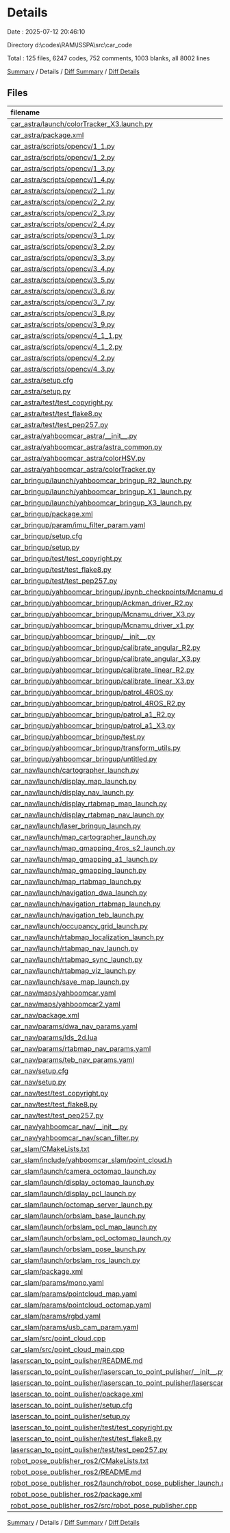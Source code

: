 # Details

Date : 2025-07-12 20:46:10

Directory d:\\codes\\RAM\\ISSPA\\src\\car_code

Total : 125 files,  6247 codes, 752 comments, 1003 blanks, all 8002 lines

[Summary](results.md) / Details / [Diff Summary](diff.md) / [Diff Details](diff-details.md)

## Files
| filename | language | code | comment | blank | total |
| :--- | :--- | ---: | ---: | ---: | ---: |
| [car\_astra/launch/colorTracker\_X3.launch.py](/car_astra/launch/colorTracker_X3.launch.py) | Python | 29 | 1 | 2 | 32 |
| [car\_astra/package.xml](/car_astra/package.xml) | XML | 16 | 0 | 3 | 19 |
| [car\_astra/scripts/opencv/1\_1.py](/car_astra/scripts/opencv/1_1.py) | Python | 10 | 0 | 2 | 12 |
| [car\_astra/scripts/opencv/1\_2.py](/car_astra/scripts/opencv/1_2.py) | Python | 13 | 0 | 2 | 15 |
| [car\_astra/scripts/opencv/1\_3.py](/car_astra/scripts/opencv/1_3.py) | Python | 11 | 0 | 1 | 12 |
| [car\_astra/scripts/opencv/1\_4.py](/car_astra/scripts/opencv/1_4.py) | Python | 17 | 0 | 1 | 18 |
| [car\_astra/scripts/opencv/2\_1.py](/car_astra/scripts/opencv/2_1.py) | Python | 14 | 0 | 1 | 15 |
| [car\_astra/scripts/opencv/2\_2.py](/car_astra/scripts/opencv/2_2.py) | Python | 12 | 0 | 1 | 13 |
| [car\_astra/scripts/opencv/2\_3.py](/car_astra/scripts/opencv/2_3.py) | Python | 17 | 0 | 1 | 18 |
| [car\_astra/scripts/opencv/2\_4.py](/car_astra/scripts/opencv/2_4.py) | Python | 22 | 0 | 1 | 23 |
| [car\_astra/scripts/opencv/3\_1.py](/car_astra/scripts/opencv/3_1.py) | Python | 13 | 0 | 1 | 14 |
| [car\_astra/scripts/opencv/3\_2.py](/car_astra/scripts/opencv/3_2.py) | Python | 15 | 0 | 1 | 16 |
| [car\_astra/scripts/opencv/3\_3.py](/car_astra/scripts/opencv/3_3.py) | Python | 16 | 0 | 1 | 17 |
| [car\_astra/scripts/opencv/3\_4.py](/car_astra/scripts/opencv/3_4.py) | Python | 12 | 0 | 1 | 13 |
| [car\_astra/scripts/opencv/3\_5.py](/car_astra/scripts/opencv/3_5.py) | Python | 12 | 0 | 1 | 13 |
| [car\_astra/scripts/opencv/3\_6.py](/car_astra/scripts/opencv/3_6.py) | Python | 12 | 0 | 1 | 13 |
| [car\_astra/scripts/opencv/3\_7.py](/car_astra/scripts/opencv/3_7.py) | Python | 12 | 0 | 1 | 13 |
| [car\_astra/scripts/opencv/3\_8.py](/car_astra/scripts/opencv/3_8.py) | Python | 13 | 0 | 1 | 14 |
| [car\_astra/scripts/opencv/3\_9.py](/car_astra/scripts/opencv/3_9.py) | Python | 12 | 0 | 1 | 13 |
| [car\_astra/scripts/opencv/4\_1\_1.py](/car_astra/scripts/opencv/4_1_1.py) | Python | 21 | 0 | 1 | 22 |
| [car\_astra/scripts/opencv/4\_1\_2.py](/car_astra/scripts/opencv/4_1_2.py) | Python | 26 | 0 | 1 | 27 |
| [car\_astra/scripts/opencv/4\_2.py](/car_astra/scripts/opencv/4_2.py) | Python | 28 | 0 | 1 | 29 |
| [car\_astra/scripts/opencv/4\_3.py](/car_astra/scripts/opencv/4_3.py) | Python | 26 | 0 | 1 | 27 |
| [car\_astra/setup.cfg](/car_astra/setup.cfg) | Properties | 4 | 0 | 1 | 5 |
| [car\_astra/setup.py](/car_astra/setup.py) | Python | 28 | 0 | 2 | 30 |
| [car\_astra/test/test\_copyright.py](/car_astra/test/test_copyright.py) | Python | 7 | 13 | 4 | 24 |
| [car\_astra/test/test\_flake8.py](/car_astra/test/test_flake8.py) | Python | 9 | 13 | 4 | 26 |
| [car\_astra/test/test\_pep257.py](/car_astra/test/test_pep257.py) | Python | 7 | 13 | 4 | 24 |
| [car\_astra/yahboomcar\_astra/\_\_init\_\_.py](/car_astra/yahboomcar_astra/__init__.py) | Python | 0 | 0 | 1 | 1 |
| [car\_astra/yahboomcar\_astra/astra\_common.py](/car_astra/yahboomcar_astra/astra_common.py) | Python | 157 | 58 | 16 | 231 |
| [car\_astra/yahboomcar\_astra/colorHSV.py](/car_astra/yahboomcar_astra/colorHSV.py) | Python | 156 | 5 | 17 | 178 |
| [car\_astra/yahboomcar\_astra/colorTracker.py](/car_astra/yahboomcar_astra/colorTracker.py) | Python | 150 | 6 | 16 | 172 |
| [car\_bringup/launch/yahboomcar\_bringup\_R2\_launch.py](/car_bringup/launch/yahboomcar_bringup_R2_launch.py) | Python | 90 | 3 | 19 | 112 |
| [car\_bringup/launch/yahboomcar\_bringup\_X1\_launch.py](/car_bringup/launch/yahboomcar_bringup_X1_launch.py) | Python | 90 | 3 | 19 | 112 |
| [car\_bringup/launch/yahboomcar\_bringup\_X3\_launch.py](/car_bringup/launch/yahboomcar_bringup_X3_launch.py) | Python | 90 | 3 | 19 | 112 |
| [car\_bringup/package.xml](/car_bringup/package.xml) | XML | 18 | 0 | 2 | 20 |
| [car\_bringup/param/imu\_filter\_param.yaml](/car_bringup/param/imu_filter_param.yaml) | YAML | 7 | 0 | 1 | 8 |
| [car\_bringup/setup.cfg](/car_bringup/setup.cfg) | Properties | 4 | 0 | 1 | 5 |
| [car\_bringup/setup.py](/car_bringup/setup.py) | Python | 39 | 2 | 3 | 44 |
| [car\_bringup/test/test\_copyright.py](/car_bringup/test/test_copyright.py) | Python | 7 | 13 | 4 | 24 |
| [car\_bringup/test/test\_flake8.py](/car_bringup/test/test_flake8.py) | Python | 9 | 13 | 4 | 26 |
| [car\_bringup/test/test\_pep257.py](/car_bringup/test/test_pep257.py) | Python | 7 | 13 | 4 | 24 |
| [car\_bringup/yahboomcar\_bringup/.ipynb\_checkpoints/Mcnamu\_driver-checkpoint.py](/car_bringup/yahboomcar_bringup/.ipynb_checkpoints/Mcnamu_driver-checkpoint.py) | Python | 133 | 33 | 19 | 185 |
| [car\_bringup/yahboomcar\_bringup/Ackman\_driver\_R2.py](/car_bringup/yahboomcar_bringup/Ackman_driver_R2.py) | Python | 132 | 39 | 19 | 190 |
| [car\_bringup/yahboomcar\_bringup/Mcnamu\_driver\_X3.py](/car_bringup/yahboomcar_bringup/Mcnamu_driver_X3.py) | Python | 129 | 31 | 19 | 179 |
| [car\_bringup/yahboomcar\_bringup/Mcnamu\_driver\_x1.py](/car_bringup/yahboomcar_bringup/Mcnamu_driver_x1.py) | Python | 134 | 35 | 19 | 188 |
| [car\_bringup/yahboomcar\_bringup/\_\_init\_\_.py](/car_bringup/yahboomcar_bringup/__init__.py) | Python | 0 | 0 | 1 | 1 |
| [car\_bringup/yahboomcar\_bringup/calibrate\_angular\_R2.py](/car_bringup/yahboomcar_bringup/calibrate_angular_R2.py) | Python | 106 | 16 | 29 | 151 |
| [car\_bringup/yahboomcar\_bringup/calibrate\_angular\_X3.py](/car_bringup/yahboomcar_bringup/calibrate_angular_X3.py) | Python | 105 | 17 | 29 | 151 |
| [car\_bringup/yahboomcar\_bringup/calibrate\_linear\_R2.py](/car_bringup/yahboomcar_bringup/calibrate_linear_R2.py) | Python | 105 | 17 | 22 | 144 |
| [car\_bringup/yahboomcar\_bringup/calibrate\_linear\_X3.py](/car_bringup/yahboomcar_bringup/calibrate_linear_X3.py) | Python | 103 | 17 | 22 | 142 |
| [car\_bringup/yahboomcar\_bringup/patrol\_4ROS.py](/car_bringup/yahboomcar_bringup/patrol_4ROS.py) | Python | 262 | 31 | 31 | 324 |
| [car\_bringup/yahboomcar\_bringup/patrol\_4ROS\_R2.py](/car_bringup/yahboomcar_bringup/patrol_4ROS_R2.py) | Python | 283 | 32 | 35 | 350 |
| [car\_bringup/yahboomcar\_bringup/patrol\_a1\_R2.py](/car_bringup/yahboomcar_bringup/patrol_a1_R2.py) | Python | 283 | 32 | 34 | 349 |
| [car\_bringup/yahboomcar\_bringup/patrol\_a1\_X3.py](/car_bringup/yahboomcar_bringup/patrol_a1_X3.py) | Python | 386 | 46 | 40 | 472 |
| [car\_bringup/yahboomcar\_bringup/test.py](/car_bringup/yahboomcar_bringup/test.py) | Python | 2 | 0 | 1 | 3 |
| [car\_bringup/yahboomcar\_bringup/transform\_utils.py](/car_bringup/yahboomcar_bringup/transform_utils.py) | Python | 12 | 7 | 5 | 24 |
| [car\_bringup/yahboomcar\_bringup/untitled.py](/car_bringup/yahboomcar_bringup/untitled.py) | Python | 0 | 0 | 1 | 1 |
| [car\_nav/launch/cartographer\_launch.py](/car_nav/launch/cartographer_launch.py) | Python | 54 | 0 | 9 | 63 |
| [car\_nav/launch/display\_map\_launch.py](/car_nav/launch/display_map_launch.py) | Python | 23 | 0 | 6 | 29 |
| [car\_nav/launch/display\_nav\_launch.py](/car_nav/launch/display_nav_launch.py) | Python | 23 | 0 | 6 | 29 |
| [car\_nav/launch/display\_rtabmap\_map\_launch.py](/car_nav/launch/display_rtabmap_map_launch.py) | Python | 23 | 0 | 6 | 29 |
| [car\_nav/launch/display\_rtabmap\_nav\_launch.py](/car_nav/launch/display_rtabmap_nav_launch.py) | Python | 23 | 0 | 6 | 29 |
| [car\_nav/launch/laser\_bringup\_launch.py](/car_nav/launch/laser_bringup_launch.py) | Python | 65 | 1 | 6 | 72 |
| [car\_nav/launch/map\_cartographer\_launch.py](/car_nav/launch/map_cartographer_launch.py) | Python | 14 | 0 | 5 | 19 |
| [car\_nav/launch/map\_gmapping\_4ros\_s2\_launch.py](/car_nav/launch/map_gmapping_4ros_s2_launch.py) | Python | 27 | 1 | 5 | 33 |
| [car\_nav/launch/map\_gmapping\_a1\_launch.py](/car_nav/launch/map_gmapping_a1_launch.py) | Python | 16 | 0 | 6 | 22 |
| [car\_nav/launch/map\_gmapping\_launch.py](/car_nav/launch/map_gmapping_launch.py) | Python | 34 | 0 | 5 | 39 |
| [car\_nav/launch/map\_rtabmap\_launch.py](/car_nav/launch/map_rtabmap_launch.py) | Python | 14 | 0 | 5 | 19 |
| [car\_nav/launch/navigation\_dwa\_launch.py](/car_nav/launch/navigation_dwa_launch.py) | Python | 31 | 0 | 6 | 37 |
| [car\_nav/launch/navigation\_rtabmap\_launch.py](/car_nav/launch/navigation_rtabmap_launch.py) | Python | 21 | 0 | 6 | 27 |
| [car\_nav/launch/navigation\_teb\_launch.py](/car_nav/launch/navigation_teb_launch.py) | Python | 31 | 0 | 6 | 37 |
| [car\_nav/launch/occupancy\_grid\_launch.py](/car_nav/launch/occupancy_grid_launch.py) | Python | 29 | 0 | 6 | 35 |
| [car\_nav/launch/rtabmap\_localization\_launch.py](/car_nav/launch/rtabmap_localization_launch.py) | Python | 66 | 5 | 16 | 87 |
| [car\_nav/launch/rtabmap\_nav\_launch.py](/car_nav/launch/rtabmap_nav_launch.py) | Python | 31 | 0 | 6 | 37 |
| [car\_nav/launch/rtabmap\_sync\_launch.py](/car_nav/launch/rtabmap_sync_launch.py) | Python | 66 | 13 | 17 | 96 |
| [car\_nav/launch/rtabmap\_viz\_launch.py](/car_nav/launch/rtabmap_viz_launch.py) | Python | 40 | 2 | 10 | 52 |
| [car\_nav/launch/save\_map\_launch.py](/car_nav/launch/save_map_launch.py) | Python | 26 | 13 | 8 | 47 |
| [car\_nav/maps/yahboomcar.yaml](/car_nav/maps/yahboomcar.yaml) | YAML | 7 | 0 | 0 | 7 |
| [car\_nav/maps/yahboomcar2.yaml](/car_nav/maps/yahboomcar2.yaml) | YAML | 7 | 0 | 0 | 7 |
| [car\_nav/package.xml](/car_nav/package.xml) | XML | 19 | 0 | 4 | 23 |
| [car\_nav/params/dwa\_nav\_params.yaml](/car_nav/params/dwa_nav_params.yaml) | YAML | 246 | 12 | 16 | 274 |
| [car\_nav/params/lds\_2d.lua](/car_nav/params/lds_2d.lua) | Lua | 38 | 1 | 7 | 46 |
| [car\_nav/params/rtabmap\_nav\_params.yaml](/car_nav/params/rtabmap_nav_params.yaml) | YAML | 191 | 3 | 11 | 205 |
| [car\_nav/params/teb\_nav\_params.yaml](/car_nav/params/teb_nav_params.yaml) | YAML | 305 | 3 | 21 | 329 |
| [car\_nav/setup.cfg](/car_nav/setup.cfg) | Properties | 4 | 0 | 1 | 5 |
| [car\_nav/setup.py](/car_nav/setup.py) | Python | 30 | 0 | 3 | 33 |
| [car\_nav/test/test\_copyright.py](/car_nav/test/test_copyright.py) | Python | 7 | 13 | 4 | 24 |
| [car\_nav/test/test\_flake8.py](/car_nav/test/test_flake8.py) | Python | 9 | 13 | 4 | 26 |
| [car\_nav/test/test\_pep257.py](/car_nav/test/test_pep257.py) | Python | 7 | 13 | 4 | 24 |
| [car\_nav/yahboomcar\_nav/\_\_init\_\_.py](/car_nav/yahboomcar_nav/__init__.py) | Python | 0 | 0 | 1 | 1 |
| [car\_nav/yahboomcar\_nav/scan\_filter.py](/car_nav/yahboomcar_nav/scan_filter.py) | Python | 35 | 4 | 7 | 46 |
| [car\_slam/CMakeLists.txt](/car_slam/CMakeLists.txt) | CMake | 62 | 0 | 14 | 76 |
| [car\_slam/include/yahboomcar\_slam/point\_cloud.h](/car_slam/include/yahboomcar_slam/point_cloud.h) | C++ | 101 | 2 | 31 | 134 |
| [car\_slam/launch/camera\_octomap\_launch.py](/car_slam/launch/camera_octomap_launch.py) | Python | 27 | 0 | 5 | 32 |
| [car\_slam/launch/display\_octomap\_launch.py](/car_slam/launch/display_octomap_launch.py) | Python | 23 | 0 | 6 | 29 |
| [car\_slam/launch/display\_pcl\_launch.py](/car_slam/launch/display_pcl_launch.py) | Python | 23 | 0 | 6 | 29 |
| [car\_slam/launch/octomap\_server\_launch.py](/car_slam/launch/octomap_server_launch.py) | Python | 20 | 0 | 3 | 23 |
| [car\_slam/launch/orbslam\_base\_launch.py](/car_slam/launch/orbslam_base_launch.py) | Python | 26 | 5 | 5 | 36 |
| [car\_slam/launch/orbslam\_pcl\_map\_launch.py](/car_slam/launch/orbslam_pcl_map_launch.py) | Python | 29 | 0 | 5 | 34 |
| [car\_slam/launch/orbslam\_pcl\_octomap\_launch.py](/car_slam/launch/orbslam_pcl_octomap_launch.py) | Python | 34 | 5 | 6 | 45 |
| [car\_slam/launch/orbslam\_pose\_launch.py](/car_slam/launch/orbslam_pose_launch.py) | Python | 16 | 0 | 3 | 19 |
| [car\_slam/launch/orbslam\_ros\_launch.py](/car_slam/launch/orbslam_ros_launch.py) | Python | 38 | 3 | 6 | 47 |
| [car\_slam/package.xml](/car_slam/package.xml) | XML | 25 | 0 | 6 | 31 |
| [car\_slam/params/mono.yaml](/car_slam/params/mono.yaml) | YAML | 27 | 19 | 12 | 58 |
| [car\_slam/params/pointcloud\_map.yaml](/car_slam/params/pointcloud_map.yaml) | YAML | 16 | 0 | 2 | 18 |
| [car\_slam/params/pointcloud\_octomap.yaml](/car_slam/params/pointcloud_octomap.yaml) | YAML | 16 | 0 | 2 | 18 |
| [car\_slam/params/rgbd.yaml](/car_slam/params/rgbd.yaml) | YAML | 32 | 22 | 17 | 71 |
| [car\_slam/params/usb\_cam\_param.yaml](/car_slam/params/usb_cam_param.yaml) | YAML | 0 | 0 | 1 | 1 |
| [car\_slam/src/point\_cloud.cpp](/car_slam/src/point_cloud.cpp) | C++ | 307 | 33 | 44 | 384 |
| [car\_slam/src/point\_cloud\_main.cpp](/car_slam/src/point_cloud_main.cpp) | C++ | 13 | 0 | 3 | 16 |
| [laserscan\_to\_point\_pulisher/README.md](/laserscan_to_point_pulisher/README.md) | Markdown | 74 | 0 | 17 | 91 |
| [laserscan\_to\_point\_pulisher/laserscan\_to\_point\_pulisher/\_\_init\_\_.py](/laserscan_to_point_pulisher/laserscan_to_point_pulisher/__init__.py) | Python | 0 | 0 | 1 | 1 |
| [laserscan\_to\_point\_pulisher/laserscan\_to\_point\_pulisher/laserscan\_to\_point\_publish.py](/laserscan_to_point_pulisher/laserscan_to_point_pulisher/laserscan_to_point_publish.py) | Python | 47 | 3 | 16 | 66 |
| [laserscan\_to\_point\_pulisher/package.xml](/laserscan_to_point_pulisher/package.xml) | XML | 16 | 0 | 3 | 19 |
| [laserscan\_to\_point\_pulisher/setup.cfg](/laserscan_to_point_pulisher/setup.cfg) | Properties | 4 | 0 | 1 | 5 |
| [laserscan\_to\_point\_pulisher/setup.py](/laserscan_to_point_pulisher/setup.py) | Python | 24 | 0 | 3 | 27 |
| [laserscan\_to\_point\_pulisher/test/test\_copyright.py](/laserscan_to_point_pulisher/test/test_copyright.py) | Python | 7 | 13 | 4 | 24 |
| [laserscan\_to\_point\_pulisher/test/test\_flake8.py](/laserscan_to_point_pulisher/test/test_flake8.py) | Python | 9 | 13 | 4 | 26 |
| [laserscan\_to\_point\_pulisher/test/test\_pep257.py](/laserscan_to_point_pulisher/test/test_pep257.py) | Python | 7 | 13 | 4 | 24 |
| [robot\_pose\_publisher\_ros2/CMakeLists.txt](/robot_pose_publisher_ros2/CMakeLists.txt) | CMake | 23 | 0 | 8 | 31 |
| [robot\_pose\_publisher\_ros2/README.md](/robot_pose_publisher_ros2/README.md) | Markdown | 97 | 0 | 20 | 117 |
| [robot\_pose\_publisher\_ros2/launch/robot\_pose\_publisher\_launch.py](/robot_pose_publisher_ros2/launch/robot_pose_publisher_launch.py) | Python | 18 | 0 | 2 | 20 |
| [robot\_pose\_publisher\_ros2/package.xml](/robot_pose_publisher_ros2/package.xml) | XML | 18 | 0 | 5 | 23 |
| [robot\_pose\_publisher\_ros2/src/robot\_pose\_publisher.cpp](/robot_pose_publisher_ros2/src/robot_pose_publisher.cpp) | C++ | 73 | 12 | 14 | 99 |

[Summary](results.md) / Details / [Diff Summary](diff.md) / [Diff Details](diff-details.md)